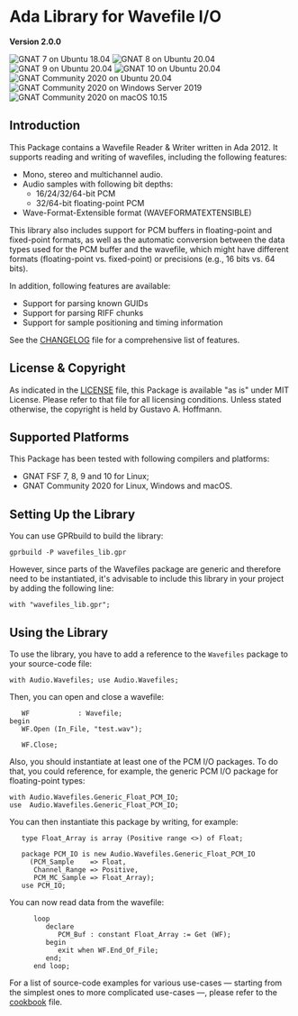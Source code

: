 Ada Library for Wavefile I/O
============================

**Version 2.0.0**

![GNAT 7 on Ubuntu 18.04](https://github.com/Ada-Audio/wavefiles/workflows/GNAT%207%20on%20Ubuntu%2018.04/badge.svg)
![GNAT 8 on Ubuntu 20.04](https://github.com/Ada-Audio/wavefiles/workflows/GNAT%208%20on%20Ubuntu%2020.04/badge.svg)
![GNAT 9 on Ubuntu 20.04](https://github.com/Ada-Audio/wavefiles/workflows/GNAT%209%20on%20Ubuntu%2020.04/badge.svg)
![GNAT 10 on Ubuntu 20.04](https://github.com/Ada-Audio/wavefiles/workflows/GNAT%2010%20on%20Ubuntu%2020.04/badge.svg)
![GNAT Community 2020 on Ubuntu 20.04](https://github.com/Ada-Audio/wavefiles/workflows/GNAT%20Community%202020%20on%20Ubuntu%2020.04/badge.svg)
![GNAT Community 2020 on Windows Server 2019](https://github.com/Ada-Audio/wavefiles/workflows/GNAT%20Community%202020%20on%20Windows%20Server%202019/badge.svg)
![GNAT Community 2020 on macOS 10.15](https://github.com/Ada-Audio/wavefiles/workflows/GNAT%20Community%202020%20on%20macOS%2010.15/badge.svg)


Introduction
------------

This Package contains a Wavefile Reader & Writer written in Ada 2012. It
supports reading and writing of wavefiles, including the following features:

- Mono, stereo and multichannel audio.
- Audio samples with following bit depths:
    - 16/24/32/64-bit PCM
    - 32/64-bit floating-point PCM
- Wave-Format-Extensible format (WAVEFORMATEXTENSIBLE)

This library also includes support for PCM buffers in floating-point and
fixed-point formats, as well as the automatic conversion between the data types
used for the PCM buffer and the wavefile, which might have different formats
(floating-point vs. fixed-point) or precisions (e.g., 16 bits vs. 64 bits).

In addition, following features are available:

- Support for parsing known GUIDs
- Support for parsing RIFF chunks
- Support for sample positioning and timing information

See the [CHANGELOG](CHANGELOG.md) file for a comprehensive list of features.


License & Copyright
-------------------

As indicated in the [LICENSE](LICENSE) file, this Package is available "as is"
under MIT License. Please refer to that file for all licensing conditions.
Unless stated otherwise, the copyright is held by Gustavo A. Hoffmann.


Supported Platforms
-------------------

This Package has been tested with following compilers and platforms:

- GNAT FSF 7, 8, 9 and 10 for Linux;
- GNAT Community 2020 for Linux, Windows and macOS.


Setting Up the Library
----------------------

You can use GPRbuild to build the library:

```
gprbuild -P wavefiles_lib.gpr
```

However, since parts of the Wavefiles package are generic and therefore need to
be instantiated, it's advisable to include this library in your project by
adding the following line:

```
with "wavefiles_lib.gpr";
```


Using the Library
-----------------

To use the library, you have to add a reference to the `Wavefiles` package to
your source-code file:

```
with Audio.Wavefiles; use Audio.Wavefiles;
```

Then, you can open and close a wavefile:

```
   WF            : Wavefile;
begin
   WF.Open (In_File, "test.wav");

   WF.Close;
```

Also, you should instantiate at least one of the PCM I/O packages. To do that,
you could reference, for example, the generic PCM I/O package for
floating-point types:

```
with Audio.Wavefiles.Generic_Float_PCM_IO;
use  Audio.Wavefiles.Generic_Float_PCM_IO;
```

You can then instantiate this package by writing, for example:

```
   type Float_Array is array (Positive range <>) of Float;

   package PCM_IO is new Audio.Wavefiles.Generic_Float_PCM_IO
     (PCM_Sample    => Float,
      Channel_Range => Positive,
      PCM_MC_Sample => Float_Array);
   use PCM_IO;
```

You can now read data from the wavefile:

```
      loop
         declare
            PCM_Buf : constant Float_Array := Get (WF);
         begin
            exit when WF.End_Of_File;
         end;
      end loop;
```

For a list of source-code examples for various use-cases — starting from the
simplest ones to more complicated use-cases —, please refer to the
[cookbook](cookbook/cookbook.md) file.
